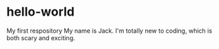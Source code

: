 # hello-world
My first respository
My name is Jack. I'm totally new to coding, which is both scary and exciting.
